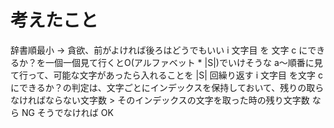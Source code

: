 # 考えたこと  
辞書順最小 -> 貪欲、前がよければ後ろはどうでもいい
i 文字目 を 文字 c にできるか？を一個一個見て行くとO(アルファベット * |S|)でいけそうな
a～順番に見て行って、可能な文字があったら入れることを |S| 回繰り返す
i 文字目 を文字 c にできるか？の判定は、文字ごとにインデックスを保持しておいて、残りの取らなければならない文字数 > そのインデックスの文字を取った時の残り文字数 なら NG そうでなければ OK